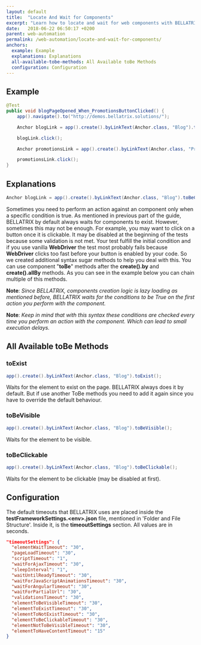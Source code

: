 ```yaml
---
layout: default
title:  "Locate And Wait for Components"
excerpt: "Learn how to locate and wait for web components with BELLATRIX web module."
date:   2018-06-22 06:50:17 +0200
parent: web-automation
permalink: /web-automation/locate-and-wait-for-components/
anchors:
  example: Example
  explanations: Explanations
  all-available-tobe-methods: All Available toBe Methods
  configuration: Configuration
---
```

Example
-------
```java
@Test
public void blogPageOpened_When_PromotionsButtonClicked() {
    app().navigate().to("http://demos.bellatrix.solutions/");

    Anchor blogLink = app().create().byLinkText(Anchor.class, "Blog").toBeClickable().toBeVisible();

    blogLink.click();

    Anchor promotionsLink = app().create().byLinkText(Anchor.class, "Promotions").toExist();

    promotionsLink.click();
}
```

Explanations
------------
```java
Anchor blogLink = app().create().byLinkText(Anchor.class, "Blog").toBeClickable().toBeVisible();
```
Sometimes you need to perform an action against an component only when a specific condition is true. As mentioned in previous part of the guide, BELLATRIX by default always waits for components to exist.
However, sometimes this may not be enough. For example, you may want to click on a button once it is clickable.
It may be disabled at the beginning of the tests because some validation is not met. Your test fulfill the initial condition and if you use vanilla **WebDriver** the test most probably fails because **WebDriver** clicks too fast before your button is enabled by your code. So we created additional syntax sugar methods to help you deal with this. You can use component "**toBe**" methods after the **create().by** and **create().allBy** methods.
As you can see in the example below you can chain multiple of this methods.

**Note**: *Since BELLATRIX, components creation logic is lazy loading as mentioned before, BELLATRIX waits for the conditions to be True on the first action you perform with the component.*

**Note**: *Keep in mind that with this syntax these conditions are checked every time you perform an action with the component. Which can lead tо small execution delays.*

All Available toBe Methods
--------------------------
### toExist ###
```java
app().create().byLinkText(Anchor.class, "Blog").toExist();
```
Waits for the element to exist on the page. BELLATRIX always does it by default. But if use another ToBe methods you need to add it again since you have to override the default behaviour.
### toBeVisible ###
```java
app().create().byLinkText(Anchor.class, "Blog").toBeVisible();
```
Waits for the element to be visible.
### toBeClickable ###
```java
app().create().byLinkText(Anchor.class, "Blog").toBeClickable();
```
Waits for the element to be clickable (may be disabled at first).

Configuration
-------------
The default timeouts that BELLATRIX uses are placed inside the **testFrameworkSettings.\<env\>.json** file, mentioned in 'Folder and File Structure'. Inside it, is the **timeoutSettings** section. All values are in seconds.
```json
"timeoutSettings": {
  "elementWaitTimeout": "30",
  "pageLoadTimeout": "30",
  "scriptTimeout": "1",
  "waitForAjaxTimeout": "30",
  "sleepInterval": "1",
  "waitUntilReadyTimeout": "30",
  "waitForJavaScriptAnimationsTimeout": "30",
  "waitForAngularTimeout": "30",
  "waitForPartialUrl": "30",
  "validationsTimeout": "30",
  "elementToBeVisibleTimeout": "30",
  "elementToExistTimeout": "30",
  "elementToNotExistTimeout": "30",
  "elementToBeClickableTimeout": "30",
  "elementNotToBeVisibleTimeout": "30",
  "elementToHaveContentTimeout": "15"
}
```
